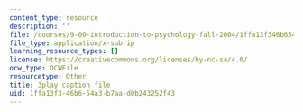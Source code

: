 ```yaml
---
content_type: resource
description: ''
file: /courses/9-00-introduction-to-psychology-fall-2004/1ffa13f346b654a3b7aad0b243252f43_10510.vtt
file_type: application/x-subrip
learning_resource_types: []
license: https://creativecommons.org/licenses/by-nc-sa/4.0/
ocw_type: OCWFile
resourcetype: Other
title: 3play caption file
uid: 1ffa13f3-46b6-54a3-b7aa-d0b243252f43
---
```

